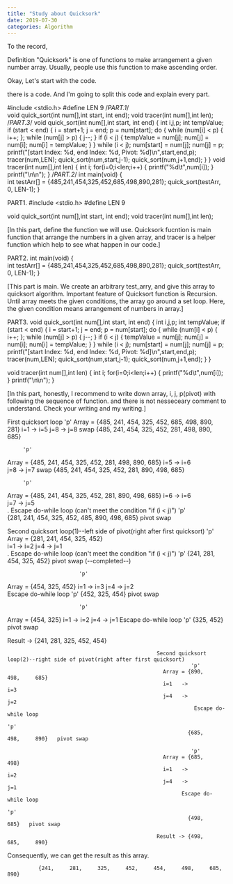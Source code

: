 ```yaml
---
title: "Study about Quicksork"
date: 2019-07-30 
categories: Algorithm
---
```


To the record,

Definition 
"Quicksork" is one of functions to make arrangement a given number array. Usually, people use this function to make ascending order.

Okay, Let's start with the code.

there is a code. And I'm going to split this code and explain every part.






#include <stdio.h>
#define LEN 9
/*PART.1*/  
void quick_sort(int num[],int start, int end);
void tracer(int num[],int len);
/*PART.3*/ 
void quick_sort(int num[],int start, int end)
{
    int i,j,p;
    int tempValue; 
    if (start < end) 
    {
        i = start+1; 
        j = end;
        p = num[start]; 
        do 
        {
            while (num[i] < p)
            {
                i++; 
            };
            while (num[j] > p) 
            {
                j--; 
            }
            if (i < j)
            {
                tempValue = num[j];
                num[j] = num[i];
                num[i] = tempValue;
            }
        } while (i < j);
        num[start] = num[j];
        num[j] = p;
        printf("[start Index: %d, end Index: %d, Pivot: %d]\n",start,end,p); 
        tracer(num,LEN); 
        quick_sort(num,start,j-1);
        quick_sort(num,j+1,end);
    }
} 
void tracer(int num[],int len)
{
    int i;
    for(i=0;i<len;i++)
    {
        printf("%d\t",num[i]);
    }
    printf("\n\n");
}
/*PART.2*/ 
int main(void)
{    
    int testArr[] = {485,241,454,325,452,685,498,890,281};
    quick_sort(testArr, 0, LEN-1); 
}






PART1.
#include <stdio.h>
#define LEN 9
  
void quick_sort(int num[],int start, int end);
void tracer(int num[],int len);
  
[In this part, define the function we will use. Quicksork fucntion is main function that arrange the numbers in a given array, and tracer is a helper function which help to see what happen in our code.]


PART2.
int main(void)
{    
    int testArr[] = {485,241,454,325,452,685,498,890,281};
    quick_sort(testArr, 0, LEN-1); 
}

[This part is main. We create an arbitrary test_arry, and give this array to quicksort algorithm. Important feature of Quicksort function is Recursion. Until array meets the given conditions, the array go around a set loop. Here, the given condition means arrangement of numbers in array.]


PART3.
void quick_sort(int num[],int start, int end)
{
    int i,j,p;
    int tempValue; 
    if (start < end) 
    {
        i = start+1; 
        j = end;
        p = num[start]; 
        do 
        {
            while (num[i] < p)
            {
                i++; 
            };
            while (num[j] > p) 
            {
                j--; 
            }
            if (i < j)
            {
                tempValue = num[j];
                num[j] = num[i];
                num[i] = tempValue;
            }
        } while (i < j);
        num[start] = num[j];
        num[j] = p;
        printf("[start Index: %d, end Index: %d, Pivot: %d]\n",start,end,p); 
        tracer(num,LEN); 
        quick_sort(num,start,j-1);
        quick_sort(num,j+1,end);
    }
}
  
void tracer(int num[],int len)
{
    int i;
    for(i=0;i<len;i++)
    {
        printf("%d\t",num[i]);
    }
    printf("\n\n");
}

[In this part, honestly, I recommend to write down array, i, j, p(pivot) with following the sequence of function. and there is not nesseceary comment to understand. Check your writing and my writing.]

First quicksort loop
         'p'
Array = {485,     241,     454,     325,     452,     685,     498,     890,     281}
i=1   ->                                              i=5
j=8   ->                                                                         j=8       swap
        {485,     241,     454,     325,     452,     281,     498,     890,     685}  
        

         'p'
Array = {485,     241,     454,     325,     452,     281,     498,     890,     685}
i=5   ->                                                       i=6  
j=8   ->                                                                j=7                swap
        {485,     241,     454,     325,     452,     281,     890,     498,     685}
        
         'p'
Array = {485,     241,     454,     325,     452,     281,     890,     498,     685}
i=6   ->                                                       i=6  
j=7   ->                                              j=5                                  
                                                       .
                                            Escape do-while loop 
                                    (can't meet the condition "if (i < j)")
                                                      'p'                                           
        {281,     241,     454,     325,     452,     485,     890,     498,     685}      pivot swap

Second quicksort loop(1)--left side of pivot(right after first quicksort)
         'p'
Array = {281,     241,     454,     325,     452}        
i=1   ->                   i=2
j=4   ->          j=1                              
                            .
                 Escape do-while loop 
         (can't meet the condition "if (i < j)")
                  'p'
        {241,     281,     454,     325,     452}   pivot swap
       (--completed--)  

                           'p'
Array =                   {454,     325,     452}
i=1   ->                                           i=3
j=4   ->                                     j=2    
                            Escape do-while loop
                                             'p'
                          {452,     325,     454}   pivot swap

                           'p'
Array =                   {454,     325}
i=1   ->                                  i=2
j=4   ->                            j=1
                        Escape do-while loop
                                    'p'
                          {325,     452}   pivot swap


Result -> {241,     281,     325,     452,     454}



                                                    Second quicksort loop(2)--right side of pivot(right after first quicksort)
                                                               'p'
                                                      Array = {890,     498,     685}        
                                                      i=1   ->                         i=3
                                                      j=4   ->                   j=2                              
                                                                Escape do-while loop
                                                                                 'p'
                                                              {685,     498,     890}   pivot swap
                                                              
                                                               'p'
                                                      Array = {685,     498}        
                                                      i=1   ->                i=2
                                                      j=4   ->          j=1
                                                            Escape do-while loop
                                                                        'p'
                                                              {498,     685}   pivot swap
                                                              
                                                    Result -> {498,     685,     890}
                                                              
                                                              
                                                          
                                                          
                                                          
Consequently, we can get the result as this array.
              
              {241,     281,     325,     452,     454,     498,     685,     890}
              
                                                                                                       


                                                                                                                 
                                                                                              




 

